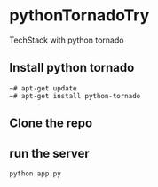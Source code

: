 # pythonTornadoTry
TechStack with python tornado

## Install python tornado
```
~# apt-get update
~# apt-get install python-tornado
```
## Clone the repo

## run the server
```python
python app.py
```




